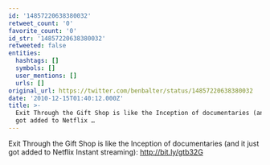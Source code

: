 ```yaml
---
id: '14857220638380032'
retweet_count: '0'
favorite_count: '0'
id_str: '14857220638380032'
retweeted: false
entities:
  hashtags: []
  symbols: []
  user_mentions: []
  urls: []
original_url: https://twitter.com/benbalter/status/14857220638380032
date: '2010-12-15T01:40:12.000Z'
title: >-
  Exit Through the Gift Shop is like the Inception of documentaries (and it just
  got added to Netflix …
---
```


Exit Through the Gift Shop is like the Inception of documentaries (and it just got added to Netflix Instant streaming): http://bit.ly/gtb32G